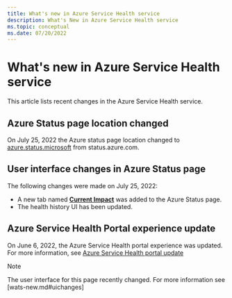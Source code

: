 ```yaml
---
title: What's new in Azure Service Health service
description: What's New in Azure Service Health service
ms.topic: conceptual
ms.date: 07/20/2022
---
```


# What's new in Azure Service Health service

This article lists recent changes in the Azure Service Health service. 

## Azure Status page location changed
On July 25, 2022 the Azure status page location changed to [azure.status.microsoft](https://azure.status.microsoft) from status.azure.com.

## User interface changes in Azure Status page
The following changes were made on July 25, 2022: 
 - A new tab named [**Current Impact**](azure-status-overview.md#current-impact-tab) was added to the Azure Status page.
 - The health history UI has been updated. 

## Azure Service Health Portal experience update
On June 6, 2022, the Azure Service Health portal experience was updated. For more information, see [Azure Service Health portal update](service-health-portal-update.md)

> [!NOTE]
> The user interface for this page recently changed. For more information see [wats-new.md#uichanges]
